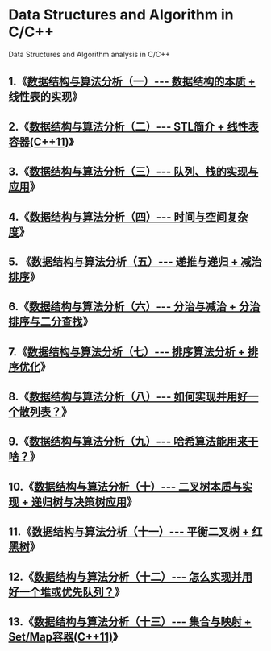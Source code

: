 # Data Structures and Algorithm in C/C++
Data Structures and Algorithm analysis in C/C++

## 1.《[数据结构与算法分析（一）--- 数据结构的本质 + 线性表的实现](https://blog.csdn.net/m0_37621078/article/details/103527636)》

## 2.《[数据结构与算法分析（二）--- STL简介 + 线性表容器(C++11)](https://blog.csdn.net/m0_37621078/article/details/103585026)》

## 3.《[数据结构与算法分析（三）--- 队列、栈的实现与应用](https://blog.csdn.net/m0_37621078/article/details/103621357)》

## 4.《[数据结构与算法分析（四）--- 时间与空间复杂度](https://blog.csdn.net/m0_37621078/article/details/103667255)》

## 5. 《[数据结构与算法分析（五）--- 递推与递归 + 减治排序](https://blog.csdn.net/m0_37621078/article/details/103327986)》

## 6.《[数据结构与算法分析（六）--- 分治与减治 + 分治排序与二分查找](https://blog.csdn.net/m0_37621078/article/details/103468599)》

## 7.《[数据结构与算法分析（七）--- 排序算法分析 + 排序优化](https://blog.csdn.net/m0_37621078/article/details/103675586)》

## 8.《[数据结构与算法分析（八）--- 如何实现并用好一个散列表？](https://blog.csdn.net/m0_37621078/article/details/103724492)》

## 9.《[数据结构与算法分析（九）--- 哈希算法能用来干啥？](https://blog.csdn.net/m0_37621078/article/details/103792281)》

## 10.《[数据结构与算法分析（十）--- 二叉树本质与实现 + 递归树与决策树应用](https://blog.csdn.net/m0_37621078/article/details/103827814)》

## 11.《[数据结构与算法分析（十一）--- 平衡二叉树 + 红黑树](https://blog.csdn.net/m0_37621078/article/details/103899554)》

## 12.《[数据结构与算法分析（十二）--- 怎么实现并用好一个堆或优先队列？](https://blog.csdn.net/m0_37621078/article/details/103937939)》

## 13.《[数据结构与算法分析（十三）--- 集合与映射 + Set/Map容器(C++11)](https://blog.csdn.net/m0_37621078/article/details/103965522)》

